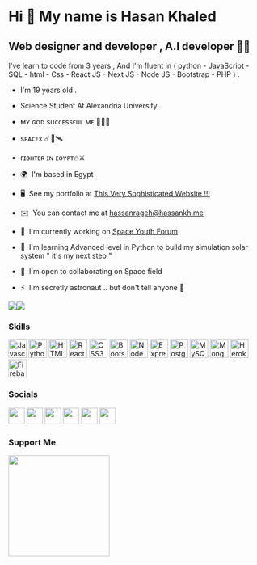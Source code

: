Hi 👋 My name is Hasan Khaled
=============================

Web designer and developer , A.I developer 💙✨
----------------------------------------------

I've learn to code from 3 years , And I'm fluent in ( python - JavaScript - SQL - html - Css - React JS - Next JS - Node JS - Bootstrap - PHP ) . 
* I'm 19 years old . 
* Science Student At Alexandria University . 
* ᴍʏ ɢᴏᴅ sᴜᴄᴄᴇssғᴜʟ ᴍᴇ 🤲🏻🙏 
* sᴘᴀᴄᴇx ☄️🔭🛰️ 
* ғɪɢʜᴛᴇʀ ɪɴ ᴇɢʏᴘᴛ🔥⚔️ 

* 🌍  I'm based in Egypt
* 🖥️  See my portfolio at [This Very Sophisticated Website !!!](https://www.hassankh.me)
* ✉️  You can contact me at [hassanrageh@hassankh.me](mailto:hassanrageh@hassankh.me)
* 🚀  I'm currently working on [Space Youth Forum](http://space-youth-forum.onrender.com)
* 🧠  I'm learning Advanced level in Python to build my simulation solar system " it's my next step "
* 🤝  I'm open to collaborating on Space field
* ⚡  I'm secretly astronaut .. but don't tell anyone 🤫

<a href="https://www.twitter.com/hassankhaled0hr" target="_blank" rel="noreferrer"><img
src="https://img.shields.io/twitter/follow/hassankhaled0hr?logo=twitter&style=for-the-badge&color=10b981&labelColor=1e3a8a"
/></a><a href="https://www.github.com/HassanR01" target="_blank" rel="noreferrer"><img
src="https://img.shields.io/github/followers/HassanR01?logo=github&style=for-the-badge&color=10b981&labelColor=1e3a8a" /></a>

### Skills

<p align="left">
<a href="https://developer.mozilla.org/en-US/docs/Web/JavaScript" target="_blank" rel="noreferrer"><img src="https://raw.githubusercontent.com/danielcranney/readme-generator/main/public/icons/skills/javascript-colored.svg" width="36" height="36" alt="Javascript" /></a>
<a href="https://www.python.org/" target="_blank" rel="noreferrer"><img src="https://raw.githubusercontent.com/danielcranney/readme-generator/main/public/icons/skills/python-colored.svg" width="36" height="36" alt="Python" /></a>
<a href="https://developer.mozilla.org/en-US/docs/Glossary/HTML5" target="_blank" rel="noreferrer"><img src="https://raw.githubusercontent.com/danielcranney/readme-generator/main/public/icons/skills/html5-colored.svg" width="36" height="36" alt="HTML5" /></a>
<a href="https://reactjs.org/" target="_blank" rel="noreferrer"><img src="https://raw.githubusercontent.com/danielcranney/readme-generator/main/public/icons/skills/react-colored.svg" width="36" height="36" alt="React" /></a>
<a href="https://www.w3.org/TR/CSS/#css" target="_blank" rel="noreferrer"><img src="https://raw.githubusercontent.com/danielcranney/readme-generator/main/public/icons/skills/css3-colored.svg" width="36" height="36" alt="CSS3" /></a>
<a href="https://getbootstrap.com/" target="_blank" rel="noreferrer"><img src="https://raw.githubusercontent.com/danielcranney/readme-generator/main/public/icons/skills/bootstrap-colored.svg" width="36" height="36" alt="Bootstrap" /></a>
<a href="https://nodejs.org/en/" target="_blank" rel="noreferrer"><img src="https://raw.githubusercontent.com/danielcranney/readme-generator/main/public/icons/skills/nodejs-colored.svg" width="36" height="36" alt="NodeJS" /></a>
<a href="https://expressjs.com/" target="_blank" rel="noreferrer"><img src="https://raw.githubusercontent.com/danielcranney/readme-generator/main/public/icons/skills/express-colored-dark.svg" width="36" height="36" alt="Express" /></a>
<a href="https://www.postgresql.org/" target="_blank" rel="noreferrer"><img src="https://raw.githubusercontent.com/danielcranney/readme-generator/main/public/icons/skills/postgresql-colored.svg" width="36" height="36" alt="PostgreSQL" /></a>
<a href="https://www.mysql.com/" target="_blank" rel="noreferrer"><img src="https://raw.githubusercontent.com/danielcranney/readme-generator/main/public/icons/skills/mysql-colored.svg" width="36" height="36" alt="MySQL" /></a>
<a href="https://www.mongodb.com/" target="_blank" rel="noreferrer"><img src="https://raw.githubusercontent.com/danielcranney/readme-generator/main/public/icons/skills/mongodb-colored.svg" width="36" height="36" alt="MongoDB" /></a>
<a href="https://www.heroku.com/" target="_blank" rel="noreferrer"><img src="https://raw.githubusercontent.com/danielcranney/readme-generator/main/public/icons/skills/heroku-colored.svg" width="36" height="36" alt="Heroku" /></a>
<a href="https://firebase.google.com/" target="_blank" rel="noreferrer"><img src="https://raw.githubusercontent.com/danielcranney/readme-generator/main/public/icons/skills/firebase-colored.svg" width="36" height="36" alt="Firebase" /></a>
</p>


### Socials

<p align="left"> <a href="https://www.codepen.io/hassanhr01" target="_blank" rel="noreferrer"><img src="https://raw.githubusercontent.com/danielcranney/readme-generator/main/public/icons/socials/codepen-dark.svg" width="32" height="32" /></a> <a href="https://www.facebook.com/hassan0hr" target="_blank" rel="noreferrer"><img src="https://raw.githubusercontent.com/danielcranney/readme-generator/main/public/icons/socials/facebook.svg" width="32" height="32" /></a> <a href="https://www.github.com/HassanR01" target="_blank" rel="noreferrer"><img src="https://raw.githubusercontent.com/danielcranney/readme-generator/main/public/icons/socials/github-dark.svg" width="32" height="32" /></a> <a href="http://www.instagram.com/x_codehr_x" target="_blank" rel="noreferrer"><img src="https://raw.githubusercontent.com/danielcranney/readme-generator/main/public/icons/socials/instagram.svg" width="32" height="32" /></a> <a href="https://www.linkedin.com/in/hassan-khaled-431a52227" target="_blank" rel="noreferrer"><img src="https://raw.githubusercontent.com/danielcranney/readme-generator/main/public/icons/socials/linkedin.svg" width="32" height="32" /></a> <a href="https://www.twitter.com/hassankhaled0hr" target="_blank" rel="noreferrer"><img src="https://raw.githubusercontent.com/danielcranney/readme-generator/main/public/icons/socials/twitter.svg" width="32" height="32" /></a></p>


### Support Me

<a href="https://www.buymeacoffee.com/hkrock"><img src="https://cdn.buymeacoffee.com/buttons/v2/default-yellow.png" width="200" /></a>

